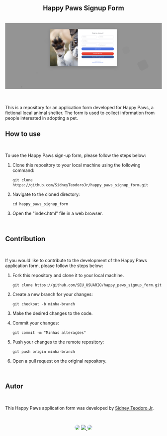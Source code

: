 <h2 align="center">Happy Paws Signup Form</h2>
</br>

<div align="center">
<a href="https://happy-paws-signup-form.netlify.app/" target="_blank">
<img src="happy_paws.png" alt="gradient">
</a>
</div>
</br>
</br>

This is a repository for an application form developed for Happy Paws, a fictional local animal shelter. The form is used to collect information from people interested in adopting a pet.
</br>

## How to use
</br>

To use the Happy Paws sign-up form, please follow the steps below:

1. Clone this repository to your local machine using the following command:

   ```shell
   git clone https://github.com/SidneyTeodoroJr/happy_paws_signup_form.git
   
2. Navigate to the cloned directory:

   ```shell
   cd happy_paws_signup_form

3. Open the "index.html" file in a web browser.
</br>

## Contribution
</br>

If you would like to contribute to the development of the Happy Paws application form, please follow the steps below:

1. Fork this repository and clone it to your local machine.

   ```shell
   git clone https://github.com/SEU_USUARIO/happy_paws_signup_form.git

2. Create a new branch for your changes:

   ```shell
   git checkout -b minha-branch

3. Make the desired changes to the code.

4. Commit your changes:

   ```shell
   git commit -m "Minhas alterações"

5. Push your changes to the remote repository:

   ```shell
   git push origin minha-branch

6. Open a pull request on the original repository.
</br>

## Autor
</br>

This Happy Paws application form was developed by [Sidney Teodoro Jr](https://github.com/SidneyTeodoroJr).

##
</br>

<div align="center">
<a href="https://www.facebook.com/profile.php?id=100091086461235" target="_blank"><img src="https://img.shields.io/badge/-Facebook-%230077B5?style=for-the-badge&logo=facebook&logoColor=white" style="border-radius: 30px" target="_blank"></a>
<a href="https://www.instagram.com/sidneyteodoroaraujo" target="_blank"><img src="https://img.shields.io/badge/-Instagram-%23E4405F?style=for-the-badge&logo=instagram&logoColor=white"</a>
<a href="https://www.linkedin.com/in/sidney-teodoro-4a4a8119b?lipi=urn%3Ali%3Apage%3Ad_flagship3_profile_view_base_contact_details%3B%2FevuTOiSSJS2hWGCZgtZiQ%3D%3D" target="_blank"><img src="https://img.shields.io/badge/-LinkedIn-%230077B5?style=for-the-badge&logo=linkedin&logoColor=white" style="border-radius: 30px" target="_blank"></a>
</div>
